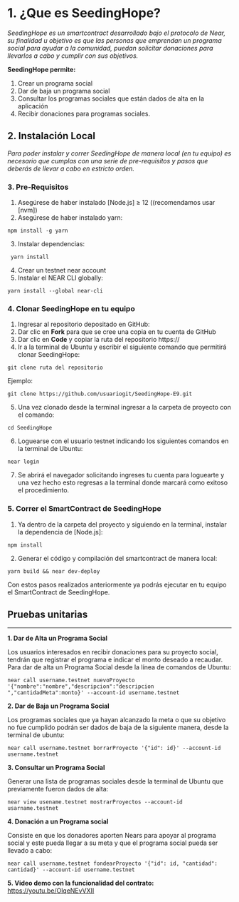 # 1. ¿Que es SeedingHope?

_SeedingHope es un smartcontract desarrollado bajo el protocolo de Near, su finalidad u objetivo es que las personas que emprendan un programa social para ayudar a la comunidad, puedan solicitar donaciones para llevarlos a cabo y cumplir con sus objetivos._

**SeedingHope permite:**

1.	Crear un programa social
2.	Dar de baja un programa social
3.	Consultar los programas sociales que están dados de alta en la aplicación
4.	Recibir donaciones para programas sociales.


## 2. Instalación Local

_Para poder instalar y correr SeedingHope de manera local (en tu equipo) es necesario que cumplas con una serie de pre-requisitos y pasos que deberás de llevar a cabo en estricto orden._

### 3. Pre-Requisitos

1. Asegúrese de haber instalado [Node.js] ≥ 12 ((recomendamos usar [nvm])
2.	Asegúrese de haber instalado yarn: 
```
npm install -g yarn
```
3.	Instalar dependencias:
```
 yarn install
 ```
4.	Crear un testnet near account 
5.	Instalar el NEAR CLI globally: 
```
yarn install --global near-cli
```

### 4. Clonar SeedingHope en tu equipo

1.	Ingresar al repositorio depositado en GitHub:
2.	Dar clic en **Fork** para que se cree una copia en tu cuenta de GitHub
3.	Dar clic en **Code** y copiar la ruta del repositorio https://
4.	Ir a la terminal de Ubuntu y escribir el siguiente comando que permitirá clonar SeedingHope:
```
git clone ruta del repositorio
```
Ejemplo: 
```
git clone https://github.com/usuariogit/SeedingHope-E9.git
```
5.	Una vez clonado desde la terminal ingresar a la carpeta de proyecto con el comando:
```
cd SeedingHope
```
6.	Loguearse con el usuario testnet indicando los siguientes comandos en la terminal de Ubuntu:
```
near login
```
7.	Se abrirá el navegador solicitando ingreses tu cuenta para loguearte y una vez hecho esto regresas a la terminal donde marcará como exitoso el procedimiento.


### 5. Correr el SmartContract de SeedingHope

1.	Ya dentro de la carpeta del proyecto y siguiendo en la terminal, instalar la dependencia de [Node.js]:
```
npm install
```
2.	Generar el código y compilación del smartcontract de manera local:
```
yarn build && near dev-deploy
```
Con estos pasos realizados anteriormente ya podrás ejecutar en tu equipo el SmartContract de SeedingHope.


## Pruebas unitarias
-------------------------------------

**1. Dar de Alta un Programa Social**

Los usuarios interesados en recibir donaciones para su proyecto social, tendrán que registrar el programa e indicar el monto deseado a recaudar. Para dar de alta un Programa Social desde la línea de comandos de Ubuntu:
```
near call username.testnet nuevoProyecto '{"nombre":"nombre","descripcion":"descripcion ","cantidadMeta":monto}' --account-id username.testnet
```
**2. Dar de Baja un Programa Social**

Los programas sociales que ya hayan alcanzado la meta o que su objetivo no fue cumplido podrán ser dados de baja de la siguiente manera, desde la terminal de ubuntu:
```
near call username.testnet borrarProyecto '{"id": id}' --account-id username.testnet
```
**3. Consultar un Programa Social**

Generar una lista de programas sociales desde la terminal de Ubuntu que previamente fueron dados de alta:
```
near view usename.testnet mostrarProyectos --account-id usarname.testnet
```
**4. Donación a un Programa social**

Consiste en que los donadores aporten Nears para apoyar al programa social y este pueda llegar a su meta y que el programa social pueda ser llevado a cabo:
```
near call username.testnet fondearProyecto '{"id": id, "cantidad": cantidad}' --account-id username.testnet
```
**5. Video demo con la funcionalidad del contrato:**
https://youtu.be/OlqeNEvVXII